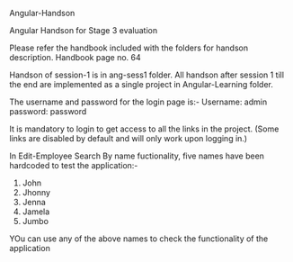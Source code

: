 Angular-Handson


Angular Handson for Stage 3 evaluation

Please refer the handbook included with the folders for handson description. Handbook page no. 64

Handson of session-1 is in ang-sess1 folder.
All handson after session 1 till the end are implemented as a single project in Angular-Learning folder.

The username and password for the login page is:-
Username: admin
password: password

It is mandatory to login to get access to all the links in the project. (Some links are disabled by default and will only work upon logging in.)

In Edit-Employee Search By name fuctionality, five names have been hardcoded to test the application:-
1) John
2) Jhonny
3) Jenna
4) Jamela
5) Jumbo

YOu can use any of the above names to check the functionality of the application
